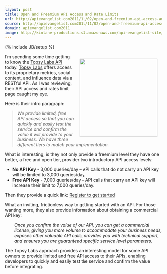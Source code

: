 ```yaml
---
layout: post
title: Open and Freemium API Access and Rate Limits
url: http://apievangelist.com2011/11/02/open-and-freemium-api-access-and-rate-limits/
source: http://apievangelist.com2011/11/02/open-and-freemium-api-access-and-rate-limits/
domain: apievangelist.com2011
image: http://kinlane-productions.s3.amazonaws.com/api-evangelist-site/blog/top-labs-logo.jpg
---
```

{% include JB/setup %}
<p><a title="Topsy Labs" href="http://topsylabs.com/"><img style="padding: 15px;" src="http://kinlane-productions.s3.amazonaws.com/api-evangelist/topsy/top-labs-logo.jpg" alt="" width="250" align="right" /></a></p>
<p>I&rsquo;m spending some time getting to know the <a href="http://topsylabs.com/products/api/">Topsy Labs API</a> today. <a title="Topsy Labs" href="http://topsylabs.com/">Topsy Labs</a> offers access to its proprietary metrics, social content, and influence data via a RESTful API. As I was reviewing, their API access and rates limit page caught my eye.</p>
<p>Here is their intro paragraph:</p>
<blockquote><em>We provide limited, free API access so that you can quickly and easily test the service and confirm the value it will provide to your business. We have three different tiers to match your implementation.</em></blockquote>
<p>What is interesting, is they not only provide a freemium level they have one better, a free and open tier, provider two introductory API access levels:</p>
<ul class="mainlist">
<li><strong>No API Key</strong> - 3,000 queries/day &ndash; API calls that do not carry an API key will be limited to 3,000 queries/day.</li>
<li><strong>Free API Key</strong> - 7,000 queries/day &ndash; API calls that carry an API key will increase their limit to 7,000 queries/day.</li>
</ul>
<p>Then they provide a quick link:  <a title="Register to get Started" href="http://manage.topsy.com/app/create">Register to get started</a></p>
<p>What an inviting, frictionless way to getting started with an API.  For those wanting more, they also provide information about obtaining a commercial API key:</p>
<p style="padding-left: 30px;"><em>Once you confirm the value of our API, you can get a commercial license, giving you more volume to accommodate your business needs, exposes other valuable API calls, provides you with technical support, and ensures you are guaranteed specific service level parameters.</em></p>
<p>The Topsy Labs approach provides an interesting model for some API owners to provide limited and free API access to their APIs, enabling developers to quickly and easily test the service and confirm the value before integrating.</p>
